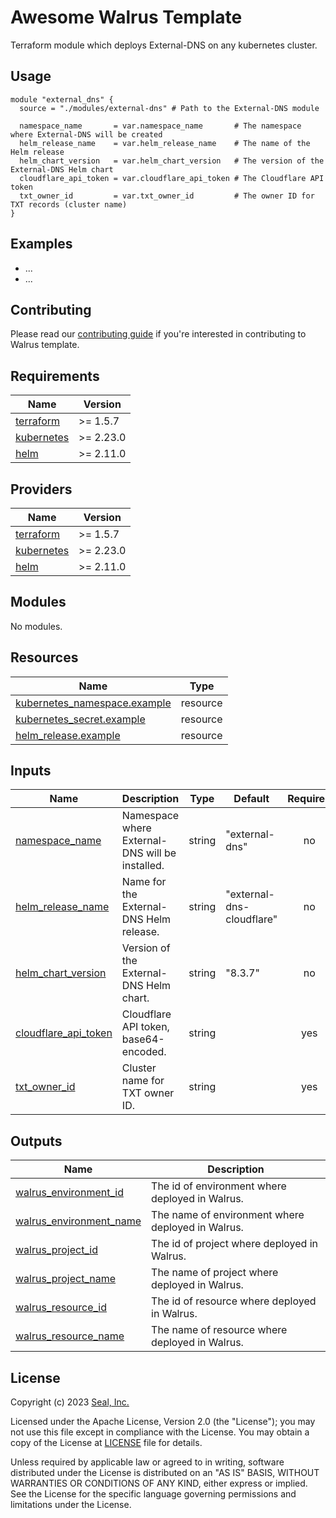 # Awesome Walrus Template

Terraform module which deploys External-DNS on any kubernetes cluster.

## Usage

```hcl
module "external_dns" {
  source = "./modules/external-dns" # Path to the External-DNS module

  namespace_name       = var.namespace_name       # The namespace where External-DNS will be created
  helm_release_name    = var.helm_release_name    # The name of the Helm release
  helm_chart_version   = var.helm_chart_version   # The version of the External-DNS Helm chart
  cloudflare_api_token = var.cloudflare_api_token # The Cloudflare API token
  txt_owner_id         = var.txt_owner_id         # The owner ID for TXT records (cluster name)
}
```

## Examples

- ...
- ...

## Contributing

Please read our [contributing guide](./docs/CONTRIBUTING.md) if you're interested in contributing to Walrus template.

<!-- BEGIN_TF_DOCS -->
## Requirements

| Name | Version |
|------|---------|
| <a name="requirement_terraform"></a> [terraform](#requirement\_terraform) | >= 1.5.7 |
| <a name="requirement_kubernetes"></a> [kubernetes](#requirement\_kubernetes) | >= 2.23.0 |
| <a name="requirement_helm"></a> [helm](#requirement\_helm) | >= 2.11.0 |

## Providers

| Name | Version |
|------|---------|
| <a name="provider_terraform"></a> [terraform](#provider\_terraform) | >= 1.5.7 |
| <a name="provider_kubernetes"></a> [kubernetes](#provider\_kubernetes) | >= 2.23.0 |
| <a name="provider_helm"></a> [helm](#provider\_helm) | >= 2.11.0 |

## Modules

No modules.

## Resources

| Name | Type |
|------|------|
| [kubernetes_namespace.example](https://registry.terraform.io/providers/hashicorp/kubernetes/latest/docs/resources/namespace) | resource |
| [kubernetes_secret.example](https://registry.terraform.io/providers/hashicorp/kubernetes/latest/docs/resources/secret) | resource |
| [helm_release.example](https://registry.terraform.io/providers/hashicorp/helm/latest/docs/resources/release) | resource |

## Inputs

| Name | Description | Type | Default | Required |
|------|-------------|------|---------|:--------:|
| <a name="input_namespace_name"></a> [namespace_name](#input_namespace_name) | Namespace where External-DNS will be installed. | string | "external-dns" | no |
| <a name="input_helm_release_name"></a> [helm_release_name](#input_helm_release_name) | Name for the External-DNS Helm release. | string | "external-dns-cloudflare" | no |
| <a name="input_helm_chart_version"></a> [helm_chart_version](#input_helm_chart_version) | Version of the External-DNS Helm chart. | string | "8.3.7" | no |
| <a name="input_cloudflare_api_token"></a> [cloudflare_api_token](#input_cloudflare_api_token) | Cloudflare API token, base64-encoded. | string | | yes |
| <a name="input_txt_owner_id"></a> [txt_owner_id](#input_txt_owner_id) | Cluster name for TXT owner ID. | string | | yes |


## Outputs

| Name | Description |
|------|-------------|
| <a name="output_walrus_environment_id"></a> [walrus\_environment\_id](#output\_walrus\_environment\_id) | The id of environment where deployed in Walrus. |
| <a name="output_walrus_environment_name"></a> [walrus\_environment\_name](#output\_walrus\_environment\_name) | The name of environment where deployed in Walrus. |
| <a name="output_walrus_project_id"></a> [walrus\_project\_id](#output\_walrus\_project\_id) | The id of project where deployed in Walrus. |
| <a name="output_walrus_project_name"></a> [walrus\_project\_name](#output\_walrus\_project\_name) | The name of project where deployed in Walrus. |
| <a name="output_walrus_resource_id"></a> [walrus\_resource\_id](#output\_walrus\_resource\_id) | The id of resource where deployed in Walrus. |
| <a name="output_walrus_resource_name"></a> [walrus\_resource\_name](#output\_walrus\_resource\_name) | The name of resource where deployed in Walrus. |
<!-- END_TF_DOCS -->

## License

Copyright (c) 2023 [Seal, Inc.](https://seal.io)

Licensed under the Apache License, Version 2.0 (the "License");
you may not use this file except in compliance with the License.
You may obtain a copy of the License at [LICENSE](./LICENSE) file for details.

Unless required by applicable law or agreed to in writing, software
distributed under the License is distributed on an "AS IS" BASIS,
WITHOUT WARRANTIES OR CONDITIONS OF ANY KIND, either express or implied.
See the License for the specific language governing permissions and
limitations under the License.